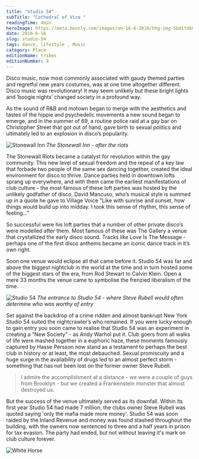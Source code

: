 ```yaml
---
title: "Studio 54"
subTitle: "Cathedral of Vice "
readingTime: 4min
heroImage: https://meta.hevnly.com/images/on-16-6-2016/hhg-img-5bd1fd60-46a0-4fff-8f73-5cf2b80421df.png
date: 2016-6-16
slug: studio-54
tags: dance, lifestyle , Music
category: Place
editionName: tribes
editionNumber: 9
---
```


Disco music, now most commonly associated with gaudy themed parties and regretful new years costumes, was at one time altogether different. Disco music was revolutionary! It may seem unlikely but these bright lights and ‘boogie nights’  changed society in a profound way.

As the sound of R&B and motown began to merge with the aesthetics and tastes of the hippie and psychedelic movements a new sound began to emerge, and in the summer of 69, a routine police raid at a gay bar on Christopher Street that got out of hand, gave birth to sexual politics and ultimately led to an explosion in disco’s popularity.

![Stonewall Inn](https://meta.hevnly.com/images/on-16-6-2016/hhg-img-8da947cf-463c-463f-a671-ce55596cd68c.png)
*The Stonewall Inn - after the riots*

The Stonewall Riots became a catalyst for revolution within the gay community. This new level of sexual freedom and the repeal of a key law that forbade two people of the same sex dancing together, created the ideal environment for disco to thrive. Dance parties held in downtown lofts sprang up everywhere, and with them came the earliest manifestations of club culture - the most famous of these loft parties was hosted by the unlikely godfather of disco, David Mancuso, who’s musical style is summed up in a quote he gave to Village Voice "Like with sunrise and sunset, how things would build up into midday. I took this sense of rhythm, this sense of feeling…”

So successful were his loft parties that a number of other private disco’s were modelled after them. Most famous of these was The Gallery a venue that crystallized the early disco sound. Tracks like Love Is The Message - perhaps one of the first disco anthems became an iconic dance track in it’s own right.

Soon one venue would eclipse all that came before it. Studio 54 was far and above the biggest nightclub in the world at the time and in turn hosted some of the biggest stars of the era, from Rod Stewart to Calvin Klein. Open a mere 33 months the venue came to symbolise the frenzied liberalism of the time.


![Studio 54](https://meta.hevnly.com/images/on-16-6-2016/hhg-img-f4243143-dc6c-49cb-ae68-2c05ecdf4e33.png)
*The entrance to Studio 54 - where Steve Rubell would often determine who was worthy of entry*

Set against the backdrop of a crime ridden and almost bankrupt New York Studio 54 suited the nightcrawler’s who remained. If you were lucky enough to gain entry you soon came to realise that Studio 54 was an experiment in creating a “New Society” - as Andy Warhol put it. Club goers from all walks of life were mashed together in a euphoric haze, these moments famously captured by Hasse Persson now stand as a testament to perhaps the best club in history or at least, the most debauched. Sexual promiscuity and a huge surge in the availability of drugs led to an almost perfect storm - something that has not been lost on the former owner Steve Rubell.

>I admire the accomplishment at a distance - we were a couple of guys from Brooklyn - but we created a Frankenstein monster that almost destroyed us.

But the success of the venue ultimately served as its downfall. Within its first year Studio 54 had made 7 million, the clubs owner Steve Rubell was quoted saying 'only the mafia made more money'. Studio 54 was soon raided by the Inland Revenue and money was found stashed throughout the building, with the owners now sentenced to three and a half years in prison for tax evasion. The party had ended, but not without leaving it's mark on club culture forever.

![White Horse](https://meta.hevnly.com/images/on-16-6-2016/hhg-img-9b5f164a-a31c-442b-8cee-14274d83cdcb.png)
